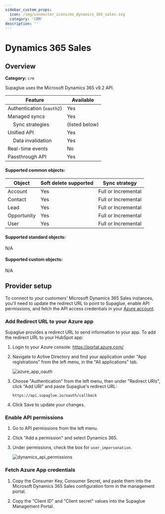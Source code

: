 ```yaml
---
sidebar_custom_props:
  icon: /img/connector_icons/ms_dynamics_365_sales.svg
  category: 'CRM'
description: ''
---
```


# Dynamics 365 Sales

## Overview

**Category:** `crm`

Supaglue uses the Microsoft Dynamics 365 v9.2 API.

| Feature                              | Available      |
| ------------------------------------ | -------------- |
| Authentication (`oauth2`)            | Yes            |
| Managed syncs                        | Yes            |
| &nbsp;&nbsp;&nbsp; Sync strategies   | (listed below) |
| Unified API                          | Yes            |
| &nbsp;&nbsp;&nbsp; Data invalidation | Yes            |
| Real-time events                     | No             |
| Passthrough API                      | Yes            |

#### Supported common objects:

| Object      | Soft delete supported | Sync strategy       |
| ----------- | --------------------- | ------------------- |
| Account     | Yes                   | Full or Incremental |
| Contact     | Yes                   | Full or Incremental |
| Lead        | Yes                   | Full or Incremental |
| Opportunity | Yes                   | Full or Incremental |
| User        | Yes                   | Full or Incremental |

#### Supported standard objects:

N/A

#### Supported custom objects:

N/A

## Provider setup

To connect to your customers' Microsoft Dynamics 365 Sales instances, you'll need to update the redirect URL to point to Supaglue, enable API permissions, and fetch the API access credentials in your [Azure account](https://portal.azure.com/).

### Add Redirect URL to your Azure app

Supaglue provides a redirect URL to send information to your app. To add the redirect URL to your HubSpot app:

1. Login to your Azure console: <https://portal.azure.com/>
1. Navigate to Active Directory and find your application under "App registrations" from the left menu, in the "All applications" tab.

   ![azure_app_oauth](/img/azure_app_oauth.png 'azure app oauth')

1. Choose "Authentication" from the left menu, then under "Redirect URIs", click "Add URI" and paste Supaglue's redirect URL:

   `https://api.supaglue.io/oauth/callback`

1. Click Save to update your changes.

### Enable API permissions

1. Go to API permissions from the left menu.

1. Click "Add a permission" and select Dynamics 365.

1. Under permissions, check the box for `user_impersonation`.

   ![dynamics_api_permissions](/img/dynamics_api_permissions.png 'dynamics api permissions')

### Fetch Azure App credentials

1. Copy the Consumer Key, Consumer Secret, and paste them into the Microsoft Dynamics 365 Sales configuration form in the management portal.

1. Copy the "Client ID" and "Client secret" values into the Supaglue Management Portal.
